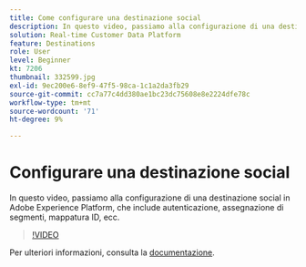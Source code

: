 ```yaml
---
title: Come configurare una destinazione social
description: In questo video, passiamo alla configurazione di una destinazione social in Adobe Experience Platform, che include autenticazione, assegnazione di segmenti, mappatura ID, ecc.
solution: Real-time Customer Data Platform
feature: Destinations
role: User
level: Beginner
kt: 7206
thumbnail: 332599.jpg
exl-id: 9ec200e6-8ef9-47f5-98ca-1c1a2da3fb29
source-git-commit: cc7a77c4dd380ae1bc23dc75608e8e2224dfe78c
workflow-type: tm+mt
source-wordcount: '71'
ht-degree: 9%

---
```


# Configurare una destinazione social

In questo video, passiamo alla configurazione di una destinazione social in Adobe Experience Platform, che include autenticazione, assegnazione di segmenti, mappatura ID, ecc.

>[!VIDEO](https://video.tv.adobe.com/v/332599/?quality=12&learn=on)

Per ulteriori informazioni, consulta la [documentazione](https://experienceleague.adobe.com/docs/experience-platform/destinations/catalog/social/overview.html).
